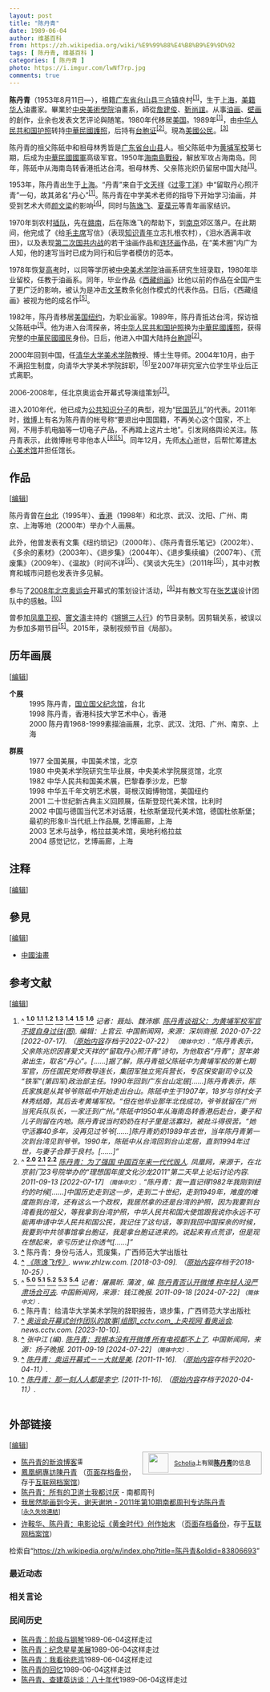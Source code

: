 ```yaml
---
layout: post
title: "陈丹青"
date: 1989-06-04
author: 维基百科
from: https://zh.wikipedia.org/wiki/%E9%99%88%E4%B8%B9%E9%9D%92
tags: [ 陈丹青, 维基百科 ]
categories: [ 陈丹青 ]
photo: https://i.imgur.com/lwNf7rp.jpg
comments: true
---
```

<div class="mw-content-ltr mw-parser-output" lang="zh" dir="ltr"><style data-mw-deduplicate="TemplateStyles:r83732082">.mw-parser-output .infobox-subbox{padding:0;border:none;margin:-3px;width:auto;min-width:100%;font-size:100%;clear:none;float:none;background-color:transparent}.mw-parser-output .infobox-3cols-child{margin:auto}.mw-parser-output .infobox .navbar{font-size:100%}body.skin-minerva .mw-parser-output .infobox-header,body.skin-minerva .mw-parser-output .infobox-subheader,body.skin-minerva .mw-parser-output .infobox-above,body.skin-minerva .mw-parser-output .infobox-title,body.skin-minerva .mw-parser-output .infobox-image,body.skin-minerva .mw-parser-output .infobox-full-data,body.skin-minerva .mw-parser-output .infobox-below{text-align:center}@media screen{html.skin-theme-clientpref-night .mw-parser-output .infobox-full-data:not(.notheme)>div:not(.notheme)[style]{background:#1f1f23!important;color:#f8f9fa}@media screen and (prefers-color-scheme:dark){html.skin-theme-clientpref-os .mw-parser-output .infobox-full-data:not(.notheme) div:not(.notheme){background:#1f1f23!important;color:#f8f9fa}}html.skin-theme-clientpref-night .mw-parser-output .infobox td div:not(.notheme)[style]{background:transparent!important;color:var(--color-base,#202122)}@media screen and (prefers-color-scheme:dark){html.skin-theme-clientpref-os .mw-parser-output .infobox td div:not(.notheme)[style]{background:transparent!important;color:var(--color-base,#202122)}}html.skin-theme-clientpref-night .mw-parser-output .infobox td div.NavHead:not(.notheme)[style]{background:transparent!important}}@media screen and (prefers-color-scheme:dark){html.skin-theme-clientpref-os .mw-parser-output .infobox td div.NavHead:not(.notheme)[style]{background:transparent!important}}@media(min-width:640px){body.skin--responsive .mw-parser-output .infobox-table{display:table!important}body.skin--responsive .mw-parser-output .infobox-table>caption{display:table-caption!important}body.skin--responsive .mw-parser-output .infobox-table>tbody{display:table-row-group}body.skin--responsive .mw-parser-output .infobox-table tr{display:table-row!important}body.skin--responsive .mw-parser-output .infobox-table th,body.skin--responsive .mw-parser-output .infobox-table td{padding-left:inherit;padding-right:inherit}}</style>
<p><b>陈丹青</b>（1953年8月11日<span class="useeditintro" title="Template:BLP editintro">—</span>），祖籍<a href="/wiki/%E5%B9%BF%E4%B8%9C%E7%9C%81" title="广东省">广东省</a><a href="/wiki/%E5%8F%B0%E5%B1%B1%E5%8E%BF" class="mw-redirect" title="台山县">台山县</a><a href="/wiki/%E4%B8%89%E5%90%88%E9%95%87_(%E5%8F%B0%E5%B1%B1%E5%B8%82)" title="三合镇 (台山市)">三合镇</a>良村<sup id="cite_ref-a1_1-2" class="reference"><a href="#cite_note-a1-1"><span class="cite-bracket">[</span>1<span class="cite-bracket">]</span></a></sup>，生于<a href="/wiki/%E4%B8%8A%E6%B5%B7" class="mw-redirect" title="上海">上海</a>，<a href="/wiki/%E5%8D%8E%E8%A3%94%E7%BE%8E%E5%9B%BD%E4%BA%BA" title="华裔美国人">美籍华人</a>油畫家。畢業於<a href="/wiki/%E4%B8%AD%E5%A4%AE%E7%BE%8E%E8%A1%93%E5%AD%B8%E9%99%A2" class="mw-redirect" title="中央美術學院">中央美術學院</a>油畫系，師從<a href="/wiki/%E8%A9%B9%E5%BB%BA%E4%BF%8A" title="詹建俊">詹建俊</a>、<a href="/wiki/%E9%9D%B3%E5%B0%9A%E8%AA%BC" class="mw-redirect" title="靳尚誼">靳尚誼</a>。从事<a href="/wiki/%E6%B2%B9%E7%94%BB" title="油画">油画</a>、<a href="/wiki/%E5%A3%81%E7%94%BB" class="mw-redirect" title="壁画">壁画</a>的創作，业余也发表文艺评论與随笔。1980年代移居<a href="/wiki/%E7%BE%8E%E5%9B%BD" title="美国">美国</a>。1989年<sup id="cite_ref-a1_1-3" class="reference"><a href="#cite_note-a1-1"><span class="cite-bracket">[</span>1<span class="cite-bracket">]</span></a></sup>，由<a href="/wiki/%E4%B8%AD%E5%8D%8E%E4%BA%BA%E6%B0%91%E5%85%B1%E5%92%8C%E5%9B%BD%E6%8A%A4%E7%85%A7" title="中华人民共和国护照">中华人民共和国护照</a>转持<a href="/wiki/%E4%B8%AD%E8%8F%AF%E6%B0%91%E5%9C%8B%E8%AD%B7%E7%85%A7" title="中華民國護照">中華民國護照</a>，后持有<a href="/wiki/%E5%8F%B0%E7%81%A3%E5%B1%85%E6%B0%91%E4%BE%86%E5%BE%80%E5%A4%A7%E9%99%B8%E9%80%9A%E8%A1%8C%E8%AD%89" title="台灣居民來往大陸通行證">台胞证</a><sup id="cite_ref-a2_2-1" class="reference"><a href="#cite_note-a2-2"><span class="cite-bracket">[</span>2<span class="cite-bracket">]</span></a></sup>。現為<a href="/wiki/%E7%BE%8E%E5%9B%BD%E5%85%AC%E6%B0%91" title="美国公民">美國公民</a>。<sup id="cite_ref-3" class="reference"><a href="#cite_note-3"><span class="cite-bracket">[</span>3<span class="cite-bracket">]</span></a></sup>
</p>
<meta property="mw:PageProp/toc">
<div class="mw-heading mw-heading2"></div>
<p>陈丹青的祖父陈砥中和祖母林秀皆是<a href="/wiki/%E5%B9%BF%E4%B8%9C%E7%9C%81" title="广东省">广东省</a><a href="/wiki/%E5%8F%B0%E5%B1%B1%E5%8E%BF" class="mw-redirect" title="台山县">台山县</a>人。祖父陈砥中为<a href="/wiki/%E9%BB%84%E5%9F%94%E5%86%9B%E6%A0%A1" class="mw-redirect" title="黄埔军校">黄埔军校</a>第七期，后成为<a href="/wiki/%E4%B8%AD%E8%8F%AF%E6%B0%91%E5%9C%8B%E5%9C%8B%E8%BB%8D" title="中華民國國軍">中華民國國軍</a>高级军官。1950年<a href="/wiki/%E6%B5%B7%E5%8D%97%E5%B3%B6%E6%88%B0%E5%BD%B9" title="海南島戰役">海南島戰役</a>，解放军攻占海南岛。同年，陈砥中从海南岛转香港抵达台湾。祖母林秀、父亲陈兆炽仍留居中国大陆<sup id="cite_ref-a1_1-4" class="reference"><a href="#cite_note-a1-1"><span class="cite-bracket">[</span>1<span class="cite-bracket">]</span></a></sup>。
</p><p>1953年，陈丹青出生于<a href="/wiki/%E4%B8%8A%E6%B5%B7" class="mw-redirect" title="上海">上海</a>。“丹青”来自于<a href="/wiki/%E6%96%87%E5%A4%A9%E7%A5%A5" title="文天祥">文天祥</a>《<a href="/wiki/%E8%BF%87%E9%9B%B6%E4%B8%81%E6%B4%8B" title="过零丁洋">过零丁洋</a>》中“留取丹心照汗青”一句，故其弟名“丹心”<sup id="cite_ref-a1_1-5" class="reference"><a href="#cite_note-a1-1"><span class="cite-bracket">[</span>1<span class="cite-bracket">]</span></a></sup>。陈丹青在中学美术老师的指导下开始学习油画，并受到艺术大师<a href="/wiki/%E9%A1%8F%E6%96%87%E6%A8%91" title="顏文樑">颜文梁</a>的影响<sup id="cite_ref-:0_4-0" class="reference"><a href="#cite_note-:0-4"><span class="cite-bracket">[</span>4<span class="cite-bracket">]</span></a></sup>，同时与<a href="/wiki/%E9%99%88%E9%80%B8%E9%A3%9E" title="陈逸飞">陈逸飞</a>、<a href="/w/index.php?title=%E5%A4%8F%E8%91%86%E5%85%83&amp;action=edit&amp;redlink=1" class="new" title="夏葆元（页面不存在）">夏葆元</a>等青年画家结识。
</p><p>1970年到农村<a href="/wiki/%E4%B8%8A%E5%B1%B1%E4%B8%8B%E9%84%89%E9%81%8B%E5%8B%95" class="mw-redirect" title="上山下鄉運動">插队</a>，先在<a href="/wiki/%E8%B5%A3%E5%8D%97" class="mw-redirect" title="赣南">赣南</a>，后在陈逸飞的帮助下，到<a href="/wiki/%E5%8D%97%E4%BA%AC" class="mw-redirect" title="南京">南京</a>郊区落户。在此期间，他完成了《给<a href="/wiki/%E6%AF%9B%E4%B8%BB%E5%B8%AD" class="mw-redirect" title="毛主席">毛主席</a>写信》（表现<a href="/wiki/%E7%9F%A5%E8%AF%86%E9%9D%92%E5%B9%B4" title="知识青年">知识青年</a>立志扎根农村），《泪水洒满丰收田》，以及表现<a href="/wiki/%E7%AC%AC%E4%BA%8C%E6%AC%A1%E5%9B%BD%E5%85%B1%E5%86%85%E6%88%98" title="第二次国共内战">第二次国共内战</a>的若干油画作品和<a href="/wiki/%E8%BF%9E%E7%8E%AF%E7%94%BB" title="连环画">连环画</a>作品，在“美术圈”内广为人知，他的速写当时已成为同行和后学者模仿的范本。
</p><p>1978年恢复<a href="/wiki/%E6%99%AE%E9%80%9A%E9%AB%98%E7%AD%89%E5%AD%A6%E6%A0%A1%E6%8B%9B%E7%94%9F%E5%85%A8%E5%9B%BD%E7%BB%9F%E4%B8%80%E8%80%83%E8%AF%95" title="普通高等学校招生全国统一考试">高考</a>时，以同等学历被<a href="/wiki/%E4%B8%AD%E5%A4%AE%E7%BE%8E%E6%9C%AF%E5%AD%A6%E9%99%A2" title="中央美术学院">中央美术学院</a>油画系研究生班录取，1980年毕业留校，任教于油画系。同年，毕业作品《<a href="/wiki/%E8%A5%BF%E8%97%8F%E7%BB%84%E7%94%BB" title="西藏组画">西藏组画</a>》比他以前的作品在全国产生了更广泛的影响，被认为是冲击<a href="/wiki/%E6%96%87%E9%9D%A9" class="mw-redirect" title="文革">文革</a>教条化创作模式的代表作品。日后，《西藏组画》被视为他的成名作<sup id="cite_ref-a3_5-0" class="reference"><a href="#cite_note-a3-5"><span class="cite-bracket">[</span>5<span class="cite-bracket">]</span></a></sup>。
</p><p>1982年，陈丹青移居<a href="/wiki/%E7%BE%8E%E5%9B%BD" title="美国">美国</a><a href="/wiki/%E7%BA%BD%E7%BA%A6" title="纽约">纽约</a>，为职业画家。1989年，陈丹青抵达台湾，探访祖父陈砥中<sup id="cite_ref-a1_1-6" class="reference"><a href="#cite_note-a1-1"><span class="cite-bracket">[</span>1<span class="cite-bracket">]</span></a></sup>。他为进入台湾探亲，将<a href="/wiki/%E4%B8%AD%E5%8D%8E%E4%BA%BA%E6%B0%91%E5%85%B1%E5%92%8C%E5%9B%BD%E6%8A%A4%E7%85%A7" title="中华人民共和国护照">中华人民共和国护照</a>换为<a href="/wiki/%E4%B8%AD%E8%8F%AF%E6%B0%91%E5%9C%8B%E8%AD%B7%E7%85%A7" title="中華民國護照">中華民國護照</a>，获得完整的<a href="/wiki/%E4%B8%AD%E8%8F%AF%E6%B0%91%E5%9C%8B%E5%9C%8B%E6%B0%91" title="中華民國國民">中華民國國民</a>身份。日后，他进入中国大陆持<a href="/wiki/%E5%8F%B0%E8%83%9E%E8%AD%89" class="mw-redirect" title="台胞證">台胞證</a><sup id="cite_ref-a2_2-2" class="reference"><a href="#cite_note-a2-2"><span class="cite-bracket">[</span>2<span class="cite-bracket">]</span></a></sup>。
</p><p>2000年回到中国，任<a href="/wiki/%E6%B8%85%E5%8D%8E%E5%A4%A7%E5%AD%A6%E7%BE%8E%E6%9C%AF%E5%AD%A6%E9%99%A2" title="清华大学美术学院">清华大学美术学院</a>教授、博士生导师。2004年10月，由于不满招生制度，向清华大学美术学院辞职，<sup id="cite_ref-6" class="reference"><a href="#cite_note-6"><span class="cite-bracket">[</span>6<span class="cite-bracket">]</span></a></sup>至2007年研究室六位学生毕业后正式离职。
</p><p>2006-2008年，任北京奥运会开幕式导演组策划<sup id="cite_ref-7" class="reference"><a href="#cite_note-7"><span class="cite-bracket">[</span>7<span class="cite-bracket">]</span></a></sup>。
</p><p>进入2010年代，他已成为<a href="/wiki/%E5%85%AC%E5%85%B1%E7%9F%A5%E8%AF%86%E5%88%86%E5%AD%90" title="公共知识分子">公共知识分子</a>的典型，视为“<a href="/wiki/%E6%B0%91%E5%9B%BD%E7%83%AD" title="民国热">民国范儿</a>”的代表。2011年时，<a href="/wiki/%E6%96%B0%E6%B5%AA%E5%BE%AE%E5%8D%9A" title="新浪微博">微博</a>上有名为陈丹青的帐号称“要退出中国国籍，不再关心这个国家，不上网，不用手机电脑等一切电子产品，不再踏上这片土地”。引发网络舆论关注。陈丹青表示，此微博帐号非他本人<sup id="cite_ref-8" class="reference"><a href="#cite_note-8"><span class="cite-bracket">[</span>8<span class="cite-bracket">]</span></a></sup><sup id="cite_ref-a3_5-1" class="reference"><a href="#cite_note-a3-5"><span class="cite-bracket">[</span>5<span class="cite-bracket">]</span></a></sup>。同年12月，先师<a href="/wiki/%E6%9C%A8%E5%BF%83" title="木心">木心</a>逝世，后帮忙筹建<a href="/wiki/%E6%9C%A8%E5%BF%83%E7%BE%8E%E6%9C%AF%E9%A6%86" title="木心美术馆">木心美术馆</a>并担任馆长。
</p>
<div class="mw-heading mw-heading2"><h2 id="作品"><span id=".E4.BD.9C.E5.93.81"></span>作品</h2><span class="mw-editsection"><span class="mw-editsection-bracket">[</span><a href="/w/index.php?title=%E9%99%88%E4%B8%B9%E9%9D%92&amp;action=edit&amp;section=2" title="编辑章节：作品"><span>编辑</span></a><span class="mw-editsection-bracket">]</span></span></div>
<p>陈丹青曾在<a href="/wiki/%E5%8F%B0%E5%8C%97" class="mw-redirect" title="台北">台北</a>（1995年）、<a href="/wiki/%E9%A6%99%E6%B8%AF" title="香港">香港</a>（1998年）和北京、武汉、沈阳、广州、南京、上海等地（2000年）举办个人画展。
</p><p>此外，他曾发表有文集《纽约琐记》（2000年）、《陈丹青音乐笔记》（2002年）、《多余的素材》（2003年）、《退步集》（2004年）、《退步集续编》（2007年）、《荒废集》（2009年）、《温故》（时间不详<sup id="cite_ref-a3_5-2" class="reference"><a href="#cite_note-a3-5"><span class="cite-bracket">[</span>5<span class="cite-bracket">]</span></a></sup>）、《笑谈大先生》（2011年<sup id="cite_ref-a3_5-3" class="reference"><a href="#cite_note-a3-5"><span class="cite-bracket">[</span>5<span class="cite-bracket">]</span></a></sup>），其中对教育和城市问题也发表许多见解。
</p><p>参与了<a href="/wiki/2008%E5%B9%B4%E5%8C%97%E4%BA%AC%E5%A5%A5%E8%BF%90%E4%BC%9A" class="mw-redirect" title="2008年北京奥运会">2008年北京奥运会</a>开幕式的策划设计活动，<sup id="cite_ref-:1_9-0" class="reference"><a href="#cite_note-:1-9"><span class="cite-bracket">[</span>9<span class="cite-bracket">]</span></a></sup>并有散文写在<a href="/wiki/%E5%BC%A0%E8%89%BA%E8%B0%8B" title="张艺谋">张艺谋</a>设计团队中的感触。<sup id="cite_ref-10" class="reference"><a href="#cite_note-10"><span class="cite-bracket">[</span>10<span class="cite-bracket">]</span></a></sup>
</p><p>曾参加<a href="/wiki/%E5%87%A4%E5%87%B0%E5%8D%AB%E8%A7%86" title="凤凰卫视">凤凰卫视</a>、<a href="/wiki/%E7%AB%87%E6%96%87%E6%BF%A4" title="竇文濤">竇文濤</a>主持的《<a href="/wiki/%E9%94%B5%E9%94%B5%E4%B8%89%E4%BA%BA%E8%A1%8C" title="锵锵三人行">锵锵三人行</a>》的节目录制。因剪辑关系，被误以为参加多期节目<sup id="cite_ref-a3_5-4" class="reference"><a href="#cite_note-a3-5"><span class="cite-bracket">[</span>5<span class="cite-bracket">]</span></a></sup>。2015年，录制视频节目《局部》。
</p>
<div class="mw-heading mw-heading2"><h2 id="历年画展"><span id=".E5.8E.86.E5.B9.B4.E7.94.BB.E5.B1.95"></span>历年画展</h2><span class="mw-editsection"><span class="mw-editsection-bracket">[</span><a href="/w/index.php?title=%E9%99%88%E4%B8%B9%E9%9D%92&amp;action=edit&amp;section=3" title="编辑章节：历年画展"><span>编辑</span></a><span class="mw-editsection-bracket">]</span></span></div>
<dl><dt><b>个展</b></dt>
<dd>1995 陈丹青，<a href="/wiki/%E5%9C%8B%E7%AB%8B%E5%9C%8B%E7%88%B6%E7%B4%80%E5%BF%B5%E9%A4%A8" title="國立國父紀念館">国立国父纪念馆</a>，台北</dd>
<dd>1998 陈丹青，香港科技大学艺术中心，香港</dd>
<dd>2000 陈丹青1968-1999素描油画展，北京、武汉、沈阳、广州、南京、上海</dd></dl>
<dl><dt><b>群展</b></dt>
<dd>1977 全国美展，中国美术馆，北京</dd>
<dd>1980 中央美术学院研究生毕业展，中央美术学院展览馆，北京</dd>
<dd>1982 中华人民共和国美术展，巴黎春季沙龙，巴黎</dd>
<dd>1998 中华五千年文明艺术展，哥根汉姆博物馆，美国纽约</dd>
<dd>2001 二十世纪新古典主义回顾展，伍斯登现代美术馆，比利时</dd>
<dd>2002 中国与德国当代艺术对话展，杜依斯堡现代美术馆，德国杜依斯堡；最初的形象Ⅱ·当代纸上作品展, 艺博画廊，上海</dd>
<dd>2003 艺术与战争，格拉兹美术馆，奥地利格拉兹</dd>
<dd>2004 感觉记忆，艺博画廊，上海</dd></dl>
<div class="mw-heading mw-heading2"><h2 id="注释"><span id=".E6.B3.A8.E9.87.8A"></span>注释</h2><span class="mw-editsection"><span class="mw-editsection-bracket">[</span><a href="/w/index.php?title=%E9%99%88%E4%B8%B9%E9%9D%92&amp;action=edit&amp;section=4" title="编辑章节：注释"><span>编辑</span></a><span class="mw-editsection-bracket">]</span></span></div>
<div id="references-NoteFoot"></div>
<div class="mw-heading mw-heading2"><h2 id="參見"><span id=".E5.8F.83.E8.A6.8B"></span>參見</h2><span class="mw-editsection"><span class="mw-editsection-bracket">[</span><a href="/w/index.php?title=%E9%99%88%E4%B8%B9%E9%9D%92&amp;action=edit&amp;section=5" title="编辑章节：參見"><span>编辑</span></a><span class="mw-editsection-bracket">]</span></span></div>
<ul><li><a href="/wiki/%E4%B8%AD%E5%9C%8B%E6%B2%B9%E7%95%AB" title="中國油畫">中國油畫</a></li></ul>
<div class="mw-heading mw-heading2"><h2 id="参考文献"><span id=".E5.8F.82.E8.80.83.E6.96.87.E7.8C.AE"></span>参考文献</h2><span class="mw-editsection"><span class="mw-editsection-bracket">[</span><a href="/w/index.php?title=%E9%99%88%E4%B8%B9%E9%9D%92&amp;action=edit&amp;section=6" title="编辑章节：参考文献"><span>编辑</span></a><span class="mw-editsection-bracket">]</span></span></div>
<div class="reflist columns references-column-count references-column-count-2" style="-moz-column-count: 2; -webkit-column-count: 2; column-count: 2; list-style-type: decimal;">
<ol class="references">
<li id="cite_note-a1-1"><span class="mw-cite-backlink">^ <a href="#cite_ref-a1_1-0"><sup><b>1.0</b></sup></a> <a href="#cite_ref-a1_1-1"><sup><b>1.1</b></sup></a> <a href="#cite_ref-a1_1-2"><sup><b>1.2</b></sup></a> <a href="#cite_ref-a1_1-3"><sup><b>1.3</b></sup></a> <a href="#cite_ref-a1_1-4"><sup><b>1.4</b></sup></a> <a href="#cite_ref-a1_1-5"><sup><b>1.5</b></sup></a> <a href="#cite_ref-a1_1-6"><sup><b>1.6</b></sup></a></span> <span class="reference-text"><cite class="citation web">记者：聂灿、魏沛娜. <a rel="nofollow" class="external text" href="https://web.archive.org/web/20220722065408/https://www.chinanews.com.cn/cul/2014/06-17/6288428.shtml">陈丹青谈祖父：为黄埔军校军官 不提自身过往(图)</a>. 编辑：上官云. 中国新闻网，来源：深圳商报. 2020-07-22 <span class="reference-accessdate"> [<span class="nowrap">2022-07-17</span>]</span>. （<a rel="nofollow" class="external text" href="https://www.chinanews.com.cn/cul/2014/06-17/6288428.shtml">原始内容</a>存档于2022-07-22） <span style="font-family: sans-serif; cursor: default; color:var(--color-subtle, #54595d); font-size: 0.8em; bottom: 0.1em; font-weight: bold;" title="连接到简体中文网页">（简体中文）</span>. <q>陈丹青表示，父亲陈兆炽因喜爱文天祥的“留取丹心照汗青”诗句，为他取名“丹青”；翌年弟弟出生，取名“丹心”。[……]据了解，陈丹青祖父陈砥中为黄埔军校的第七期军官，历任国民党师教导连长，集团军独立宪兵营长，专区保安副司令以及“铁军”(第四军)政治部主任。1990年回到广东台山定居[……]陈丹青表示，陈氏家族是从其爷爷陈砥中开始走出台山。陈砥中生于1907年，18岁与邻村女子林秀结婚，其后去考黄埔军校。“但在他毕业那年北伐成功，爷爷就留在广州当宪兵队队长，一家迁到广州。”陈砥中1950年从海南岛转香港后赴台，妻子和儿子则留在内地。陈丹青说当时奶奶在村子里是活寡妇，被批斗得很苦。“她守活寡40多年，没再见过爷爷[……]陈丹青奶奶1989年去世，当年陈丹青第一次到台湾见到爷爷。1990年，陈砥中从台湾回到台山定居，直到1994年过世，与妻子合葬于良村。[……]</q></cite><span title="ctx_ver=Z39.88-2004&amp;rfr_id=info%3Asid%2Fzh.wikipedia.org%3A%E9%99%88%E4%B8%B9%E9%9D%92&amp;rft.atitle=%E9%99%88%E4%B8%B9%E9%9D%92%E8%B0%88%E7%A5%96%E7%88%B6%EF%BC%9A%E4%B8%BA%E9%BB%84%E5%9F%94%E5%86%9B%E6%A0%A1%E5%86%9B%E5%AE%98+%E4%B8%8D%E6%8F%90%E8%87%AA%E8%BA%AB%E8%BF%87%E5%BE%80%28%E5%9B%BE%29&amp;rft.au=%E8%AE%B0%E8%80%85%EF%BC%9A%E8%81%82%E7%81%BF%E3%80%81%E9%AD%8F%E6%B2%9B%E5%A8%9C&amp;rft.date=2020-07-22&amp;rft.genre=unknown&amp;rft.jtitle=%E7%BC%96%E8%BE%91%EF%BC%9A%E4%B8%8A%E5%AE%98%E4%BA%91&amp;rft_id=https%3A%2F%2Fwww.chinanews.com.cn%2Fcul%2F2014%2F06-17%2F6288428.shtml&amp;rft_val_fmt=info%3Aofi%2Ffmt%3Akev%3Amtx%3Ajournal" class="Z3988"><span style="display:none;">&nbsp;</span></span></span>
</li>
<li id="cite_note-a2-2"><span class="mw-cite-backlink">^ <a href="#cite_ref-a2_2-0"><sup><b>2.0</b></sup></a> <a href="#cite_ref-a2_2-1"><sup><b>2.1</b></sup></a> <a href="#cite_ref-a2_2-2"><sup><b>2.2</b></sup></a></span> <span class="reference-text"><cite class="citation web"><a rel="nofollow" class="external text" href="http://culture.ifeng.com/huodong/special/lixiangguo/zuixinbaodao/detail_2011_09/13/9140786_11.shtml">陈丹青：为了强国 中国百年来一代代毁人</a>. 凤凰网，来源于，在北京前门23号院举办的“理想国年度文化沙龙2011”第二天早上论坛讨论内容. 2011-09-13 <span class="reference-accessdate"> [<span class="nowrap">2022-07-17</span>]</span> <span style="font-family: sans-serif; cursor: default; color:var(--color-subtle, #54595d); font-size: 0.8em; bottom: 0.1em; font-weight: bold;" title="连接到简体中文网页">（简体中文）</span>. <q>陈丹青：我一直记得1982年我刚到纽约的时候[……]中国历史走到这一步，走到二十世纪，走到1949年，难度的难度跑到台湾，还有这么一个政权，我居然拿的还是台湾的护照，因为我要到台湾看我的祖父，等我拿到台湾护照，中华人民共和国大使馆跟我说你永远不可能再申请中华人民共和国公民，我记住了这句话，等到我回中国探亲的时候，我要到中共领事馆拿台胞证，我是拿台胞证进来的。说起来有点荒谬，但是现在想起来，幸亏历史让你透气[……]</q></cite><span title="ctx_ver=Z39.88-2004&amp;rfr_id=info%3Asid%2Fzh.wikipedia.org%3A%E9%99%88%E4%B8%B9%E9%9D%92&amp;rft.btitle=%E9%99%88%E4%B8%B9%E9%9D%92%EF%BC%9A%E4%B8%BA%E4%BA%86%E5%BC%BA%E5%9B%BD+%E4%B8%AD%E5%9B%BD%E7%99%BE%E5%B9%B4%E6%9D%A5%E4%B8%80%E4%BB%A3%E4%BB%A3%E6%AF%81%E4%BA%BA&amp;rft.date=2011-09-13&amp;rft.genre=unknown&amp;rft.pub=%E5%87%A4%E5%87%B0%E7%BD%91%EF%BC%8C%E6%9D%A5%E6%BA%90%E4%BA%8E%EF%BC%8C%E5%9C%A8%E5%8C%97%E4%BA%AC%E5%89%8D%E9%97%A823%E5%8F%B7%E9%99%A2%E4%B8%BE%E5%8A%9E%E7%9A%84%E2%80%9C%E7%90%86%E6%83%B3%E5%9B%BD%E5%B9%B4%E5%BA%A6%E6%96%87%E5%8C%96%E6%B2%99%E9%BE%992011%E2%80%9D%E7%AC%AC%E4%BA%8C%E5%A4%A9%E6%97%A9%E4%B8%8A%E8%AE%BA%E5%9D%9B%E8%AE%A8%E8%AE%BA%E5%86%85%E5%AE%B9&amp;rft_id=http%3A%2F%2Fculture.ifeng.com%2Fhuodong%2Fspecial%2Flixiangguo%2Fzuixinbaodao%2Fdetail_2011_09%2F13%2F9140786_11.shtml&amp;rft_val_fmt=info%3Aofi%2Ffmt%3Akev%3Amtx%3Abook" class="Z3988"><span style="display:none;">&nbsp;</span></span></span>
</li>
<li id="cite_note-3"><span class="mw-cite-backlink"><b><a href="#cite_ref-3">^</a></b></span> <span class="reference-text">陈丹青：身份与活人，荒废集，广西师范大学出版社</span>
</li>
<li id="cite_note-:0-4"><span class="mw-cite-backlink"><b><a href="#cite_ref-:0_4-0">^</a></b></span> <span class="reference-text"><cite class="citation web"><a rel="nofollow" class="external text" href="https://web.archive.org/web/20181025000711/http://www.zhlzw.com/Item/67954.aspx">《陈逸飞传》</a>. www.zhlzw.com.  <span class="reference-accessdate"> [<span class="nowrap">2018-03-09</span>]</span>. （<a rel="nofollow" class="external text" href="http://www.zhlzw.com/Item/67954.aspx">原始内容</a>存档于2018-10-25）.</cite><span title="ctx_ver=Z39.88-2004&amp;rfr_id=info%3Asid%2Fzh.wikipedia.org%3A%E9%99%88%E4%B8%B9%E9%9D%92&amp;rft.atitle=%E3%80%8A%E9%99%88%E9%80%B8%E9%A3%9E%E4%BC%A0%E3%80%8B&amp;rft.genre=unknown&amp;rft.jtitle=www.zhlzw.com&amp;rft_id=http%3A%2F%2Fwww.zhlzw.com%2FItem%2F67954.aspx&amp;rft_val_fmt=info%3Aofi%2Ffmt%3Akev%3Amtx%3Ajournal" class="Z3988"><span style="display:none;">&nbsp;</span></span></span>
</li>
<li id="cite_note-a3-5"><span class="mw-cite-backlink">^ <a href="#cite_ref-a3_5-0"><sup><b>5.0</b></sup></a> <a href="#cite_ref-a3_5-1"><sup><b>5.1</b></sup></a> <a href="#cite_ref-a3_5-2"><sup><b>5.2</b></sup></a> <a href="#cite_ref-a3_5-3"><sup><b>5.3</b></sup></a> <a href="#cite_ref-a3_5-4"><sup><b>5.4</b></sup></a></span> <span class="reference-text"><cite class="citation web">记者：屠晨昕. 蒲波 , 编. <a rel="nofollow" class="external text" href="https://www.chinanews.com.cn/cul/2011/09-18/3335214.shtml">陈丹青否认开微博 称年轻人没严肃场合可去</a>. 中国新闻网，来源：钱江晚报. 2011-09-18 <span class="reference-accessdate"> [<span class="nowrap">2024-07-22</span>]</span> <span style="font-family: sans-serif; cursor: default; color:var(--color-subtle, #54595d); font-size: 0.8em; bottom: 0.1em; font-weight: bold;" title="连接到简体中文网页">（简体中文）</span>.</cite><span title="ctx_ver=Z39.88-2004&amp;rfr_id=info%3Asid%2Fzh.wikipedia.org%3A%E9%99%88%E4%B8%B9%E9%9D%92&amp;rft.au=%E8%AE%B0%E8%80%85%EF%BC%9A%E5%B1%A0%E6%99%A8%E6%98%95&amp;rft.btitle=%E9%99%88%E4%B8%B9%E9%9D%92%E5%90%A6%E8%AE%A4%E5%BC%80%E5%BE%AE%E5%8D%9A+%E7%A7%B0%E5%B9%B4%E8%BD%BB%E4%BA%BA%E6%B2%A1%E4%B8%A5%E8%82%83%E5%9C%BA%E5%90%88%E5%8F%AF%E5%8E%BB&amp;rft.date=2011-09-18&amp;rft.genre=unknown&amp;rft.pub=%E4%B8%AD%E5%9B%BD%E6%96%B0%E9%97%BB%E7%BD%91%EF%BC%8C%E6%9D%A5%E6%BA%90%EF%BC%9A%E9%92%B1%E6%B1%9F%E6%99%9A%E6%8A%A5&amp;rft_id=https%3A%2F%2Fwww.chinanews.com.cn%2Fcul%2F2011%2F09-18%2F3335214.shtml&amp;rft_val_fmt=info%3Aofi%2Ffmt%3Akev%3Amtx%3Abook" class="Z3988"><span style="display:none;">&nbsp;</span></span></span>
</li>
<li id="cite_note-6"><span class="mw-cite-backlink"><b><a href="#cite_ref-6">^</a></b></span> <span class="reference-text">陈丹青：给清华大学美术学院的辞职报告，退步集，广西师范大学出版社</span>
</li>
<li id="cite_note-7"><span class="mw-cite-backlink"><b><a href="#cite_ref-7">^</a></b></span> <span class="reference-text"><cite class="citation web"><a rel="nofollow" class="external text" href="http://news.cctv.com/china/20080810/102653_1.shtml">奥运会开幕式创作团队的故事[组图]_cctv.com_上央视网 看奥运会</a>. news.cctv.com.  <span class="reference-accessdate"> [<span class="nowrap">2023-10-10</span>]</span>.</cite><span title="ctx_ver=Z39.88-2004&amp;rfr_id=info%3Asid%2Fzh.wikipedia.org%3A%E9%99%88%E4%B8%B9%E9%9D%92&amp;rft.atitle=%E5%A5%A5%E8%BF%90%E4%BC%9A%E5%BC%80%E5%B9%95%E5%BC%8F%E5%88%9B%E4%BD%9C%E5%9B%A2%E9%98%9F%E7%9A%84%E6%95%85%E4%BA%8B%5B%E7%BB%84%E5%9B%BE%5D_cctv.com_%E4%B8%8A%E5%A4%AE%E8%A7%86%E7%BD%91+%E7%9C%8B%E5%A5%A5%E8%BF%90%E4%BC%9A&amp;rft.genre=unknown&amp;rft.jtitle=news.cctv.com&amp;rft_id=http%3A%2F%2Fnews.cctv.com%2Fchina%2F20080810%2F102653_1.shtml&amp;rft_val_fmt=info%3Aofi%2Ffmt%3Akev%3Amtx%3Ajournal" class="Z3988"><span style="display:none;">&nbsp;</span></span></span>
</li>
<li id="cite_note-8"><span class="mw-cite-backlink"><b><a href="#cite_ref-8">^</a></b></span> <span class="reference-text"><cite class="citation web">张中江 (编). <a rel="nofollow" class="external text" href="https://www.chinanews.com.cn/cul/2011/09-19/3336052.shtml">陈丹青：我根本没有开微博 所有电视都不上了</a>. 中国新闻网，来源：扬子晚报. 2011-09-19 <span class="reference-accessdate"> [<span class="nowrap">2024-07-22</span>]</span> <span style="font-family: sans-serif; cursor: default; color:var(--color-subtle, #54595d); font-size: 0.8em; bottom: 0.1em; font-weight: bold;" title="连接到简体中文网页">（简体中文）</span>.</cite><span title="ctx_ver=Z39.88-2004&amp;rfr_id=info%3Asid%2Fzh.wikipedia.org%3A%E9%99%88%E4%B8%B9%E9%9D%92&amp;rft.au=%E5%BC%A0%E4%B8%AD%E6%B1%9F&amp;rft.btitle=%E9%99%88%E4%B8%B9%E9%9D%92%EF%BC%9A%E6%88%91%E6%A0%B9%E6%9C%AC%E6%B2%A1%E6%9C%89%E5%BC%80%E5%BE%AE%E5%8D%9A+%E6%89%80%E6%9C%89%E7%94%B5%E8%A7%86%E9%83%BD%E4%B8%8D%E4%B8%8A%E4%BA%86&amp;rft.date=2011-09-19&amp;rft.genre=unknown&amp;rft.pub=%E4%B8%AD%E5%9B%BD%E6%96%B0%E9%97%BB%E7%BD%91%EF%BC%8C%E6%9D%A5%E6%BA%90%EF%BC%9A%E6%89%AC%E5%AD%90%E6%99%9A%E6%8A%A5&amp;rft_id=https%3A%2F%2Fwww.chinanews.com.cn%2Fcul%2F2011%2F09-19%2F3336052.shtml&amp;rft_val_fmt=info%3Aofi%2Ffmt%3Akev%3Amtx%3Abook" class="Z3988"><span style="display:none;">&nbsp;</span></span></span>
</li>
<li id="cite_note-:1-9"><span class="mw-cite-backlink"><b><a href="#cite_ref-:1_9-0">^</a></b></span> <span class="reference-text"><cite class="citation web"><a rel="nofollow" class="external text" href="https://web.archive.org/web/20200411142807/http://www.infzm.com/content/15927">陈丹青：奥运开幕式－－大就是美</a>.  <span class="reference-accessdate"> [<span class="nowrap">2011-11-16</span>]</span>. （<a rel="nofollow" class="external text" href="http://www.infzm.com/content/15927">原始内容</a>存档于2020-04-11）.</cite><span title="ctx_ver=Z39.88-2004&amp;rfr_id=info%3Asid%2Fzh.wikipedia.org%3A%E9%99%88%E4%B8%B9%E9%9D%92&amp;rft.btitle=%E9%99%88%E4%B8%B9%E9%9D%92%EF%BC%9A%E5%A5%A5%E8%BF%90%E5%BC%80%E5%B9%95%E5%BC%8F%EF%BC%8D%EF%BC%8D%E5%A4%A7%E5%B0%B1%E6%98%AF%E7%BE%8E&amp;rft.genre=unknown&amp;rft_id=http%3A%2F%2Fwww.infzm.com%2Fcontent%2F15927&amp;rft_val_fmt=info%3Aofi%2Ffmt%3Akev%3Amtx%3Abook" class="Z3988"><span style="display:none;">&nbsp;</span></span></span>
</li>
<li id="cite_note-10"><span class="mw-cite-backlink"><b><a href="#cite_ref-10">^</a></b></span> <span class="reference-text"><cite class="citation web"><a rel="nofollow" class="external text" href="https://web.archive.org/web/20200411142834/http://www.infzm.com/content/15920">陈丹青：那一刻人人都是李宁</a>.  <span class="reference-accessdate"> [<span class="nowrap">2011-11-16</span>]</span>. （<a rel="nofollow" class="external text" href="http://www.infzm.com/content/15920">原始内容</a>存档于2020-04-11）.</cite><span title="ctx_ver=Z39.88-2004&amp;rfr_id=info%3Asid%2Fzh.wikipedia.org%3A%E9%99%88%E4%B8%B9%E9%9D%92&amp;rft.btitle=%E9%99%88%E4%B8%B9%E9%9D%92%EF%BC%9A%E9%82%A3%E4%B8%80%E5%88%BB%E4%BA%BA%E4%BA%BA%E9%83%BD%E6%98%AF%E6%9D%8E%E5%AE%81&amp;rft.genre=unknown&amp;rft_id=http%3A%2F%2Fwww.infzm.com%2Fcontent%2F15920&amp;rft_val_fmt=info%3Aofi%2Ffmt%3Akev%3Amtx%3Abook" class="Z3988"><span style="display:none;">&nbsp;</span></span></span>
</li>
</ol></div>
<div class="mw-heading mw-heading2"><h2 id="外部链接"><span id=".E5.A4.96.E9.83.A8.E9.93.BE.E6.8E.A5"></span>外部链接</h2><span class="mw-editsection"><span class="mw-editsection-bracket">[</span><a href="/w/index.php?title=%E9%99%88%E4%B8%B9%E9%9D%92&amp;action=edit&amp;section=7" title="编辑章节：外部链接"><span>编辑</span></a><span class="mw-editsection-bracket">]</span></span></div>
<style data-mw-deduplicate="TemplateStyles:r82655521">.mw-parser-output .side-box{margin:4px 0;box-sizing:border-box;border:1px solid #aaa;font-size:88%;line-height:1.25em;background-color:#f9f9f9;display:flow-root}.mw-parser-output .side-box-abovebelow,.mw-parser-output .side-box-text{padding:0.25em 0.9em}.mw-parser-output .side-box-image{padding:2px 0 2px 0.9em;text-align:center}.mw-parser-output .side-box-imageright{padding:2px 0.9em 2px 0;text-align:center}@media(min-width:500px){.mw-parser-output .side-box-flex{display:flex;align-items:center}.mw-parser-output .side-box-text{flex:1}}@media(min-width:720px){.mw-parser-output .side-box{width:238px}.mw-parser-output .side-box-right{clear:right;float:right;margin-left:1em}.mw-parser-output .side-box-left{margin-right:1em}}</style><div class="side-box metadata side-box-right"><style data-mw-deduplicate="TemplateStyles:r82655520">.mw-parser-output .plainlist ol,.mw-parser-output .plainlist ul{line-height:inherit;list-style:none;margin:0;padding:0}.mw-parser-output .plainlist ol li,.mw-parser-output .plainlist ul li{margin-bottom:0}</style>
<div class="side-box-flex">
<div class="side-box-image"><span class="noviewer" typeof="mw:File"><span><img alt="" src="//upload.wikimedia.org/wikipedia/commons/thumb/3/32/Scholia_logo.svg/40px-Scholia_logo.svg.png" decoding="async" width="40" height="39" class="mw-file-element" srcset="//upload.wikimedia.org/wikipedia/commons/thumb/3/32/Scholia_logo.svg/60px-Scholia_logo.svg.png 1.5x, //upload.wikimedia.org/wikipedia/commons/thumb/3/32/Scholia_logo.svg/80px-Scholia_logo.svg.png 2x" data-file-width="107" data-file-height="104"></span></span></div>
<div class="side-box-text plainlist"><a href="https://www.wikidata.org/wiki/Wikidata:Scholia/zh" class="extiw" title="d:Wikidata:Scholia/zh">Scholia</a>上有關<b><a href="https://iw.toolforge.org/scholia/author/Q8933393" class="extiw" title="toolforge:scholia/author/Q8933393">陈丹青</a></b>的信息</div></div>
</div>
<ul><li><a rel="nofollow" class="external text" href="http://blog.sina.com.cn/1197379084">陈丹青的新浪博客</a><span class="skin-invert" typeof="mw:File"><span title="需註冊"><img alt="需註冊" src="//upload.wikimedia.org/wikipedia/commons/thumb/d/d6/Lock-gray-alt-2.svg/10px-Lock-gray-alt-2.svg.png" decoding="async" width="10" height="16" class="mw-file-element" srcset="//upload.wikimedia.org/wikipedia/commons/thumb/d/d6/Lock-gray-alt-2.svg/15px-Lock-gray-alt-2.svg.png 1.5x, //upload.wikimedia.org/wikipedia/commons/thumb/d/d6/Lock-gray-alt-2.svg/20px-Lock-gray-alt-2.svg.png 2x" data-file-width="512" data-file-height="813"></span></span></li>
<li><a rel="nofollow" class="external text" href="http://ent.ifeng.com/fcd/chendanqing/">鳳凰網專訪陳丹青</a> （<a rel="nofollow" class="external text" href="//web.archive.org/web/20200411142815/http://ent.ifeng.com/fcd/chendanqing/">页面存档备份</a>，存于<a href="/wiki/%E4%BA%92%E8%81%94%E7%BD%91%E6%A1%A3%E6%A1%88%E9%A6%86" title="互联网档案馆">互联网档案馆</a>）</li>
<li><a rel="nofollow" class="external text" href="https://web.archive.org/web/20120110232840/http://past.nbweekly.com/Print/Article/596_0.shtml">陈丹青：所有的卫道士我都讨厌</a> - 南都周刊</li>
<li><a rel="nofollow" class="external text" href="http://news.xqnwh.com/2011/0324/439.html">我居然能画到今天，谢天谢地 - 2011年第10期南都周刊专访陈丹青</a><sup class="noprint Inline-Template"><span style="white-space: nowrap;">[<a href="/wiki/Wikipedia:%E5%A4%B1%E6%95%88%E9%93%BE%E6%8E%A5" title="Wikipedia:失效链接"><span title="自2018年5月失效">永久失效連結</span></a>]</span></sup></li>
<li><a rel="nofollow" class="external text" href="http://v.163.com/movie/2012/12/T/D/M8IIIQJAD_M9VMTBUTD.html">许鞍华、陈丹青：电影论坛《黄金时代》创作始末</a> （<a rel="nofollow" class="external text" href="//web.archive.org/web/20200411142825/http://v.163.com/movie/2012/12/T/D/M8IIIQJAD_M9VMTBUTD.html">页面存档备份</a>，存于<a href="/wiki/%E4%BA%92%E8%81%94%E7%BD%91%E6%A1%A3%E6%A1%88%E9%A6%86" title="互联网档案馆">互联网档案馆</a>）</li></ul>


<!-- 
NewPP limit report
Parsed by mw‐web.codfw.main‐84559cf59‐nh848
Cached time: 20240911141150
Cache expiry: 2592000
Reduced expiry: false
Complications: [show‐toc]
CPU time usage: 0.516 seconds
Real time usage: 0.659 seconds
Preprocessor visited node count: 4068/1000000
Post‐expand include size: 64968/2097152 bytes
Template argument size: 4431/2097152 bytes
Highest expansion depth: 28/100
Expensive parser function count: 18/500
Unstrip recursion depth: 0/20
Unstrip post‐expand size: 23252/5000000 bytes
Lua time usage: 0.237/10.000 seconds
Lua memory usage: 4723834/52428800 bytes
Number of Wikibase entities loaded: 1/400
-->
<!--
Transclusion expansion time report (%,ms,calls,template)
100.00%  556.145      1 -total
 39.14%  217.688      1 Template:Infobox_Person
 33.46%  186.074      1 Template:Infobox_person/core
 30.56%  169.972      1 Template:Infobox
 14.72%   81.844      1 Template:Reflist
 12.54%   69.725      8 Template:Cite_web
 10.43%   57.989      1 Template:Dead_link
 10.05%   55.908      4 Template:Navbox
  9.73%   54.096      5 Template:Br_separated_entries
  9.46%   52.601      1 Template:Fix
-->

<!-- Saved in parser cache with key zhwiki:pcache:idhash:788854-0!canonical!zh and timestamp 20240911141150 and revision id 83806693. Rendering was triggered because: page-view
 -->
</div><!--esi <esi:include src="/esitest-fa8a495983347898/content" /> --><noscript><img src="https://login.wikimedia.org/wiki/Special:CentralAutoLogin/start?type=1x1" alt="" width="1" height="1" style="border: none; position: absolute;"></noscript>
<div class="printfooter" data-nosnippet="">检索自“<a dir="ltr" href="https://zh.wikipedia.org/w/index.php?title=陈丹青&amp;oldid=83806693">https://zh.wikipedia.org/w/index.php?title=陈丹青&amp;oldid=83806693</a>”</div><div id="recent-news"><h3>最近动态</h3><ul></ul></div><div id="open-opinion"><h3>相关言论</h3><ul></ul></div><div id="mjls-record"><h3>民间历史</h3><ul><li><a href="https://nodebe4.github.io/mjlsh/1989-06-04/%E9%99%88%E4%B8%B9%E9%9D%92-%E9%98%B6%E7%BA%A7%E4%B8%8E%E9%92%A2%E7%90%B4/" title="陈丹青">陈丹青：阶级与钢琴</a><time>1989-06-04</time><a class="tag">这样走过</a></li>
<li><a href="https://nodebe4.github.io/mjlsh/1989-06-04/%E9%99%88%E4%B8%B9%E9%9D%92-%E7%BA%AA%E5%BF%B5%E6%98%9F%E6%98%9F%E7%BE%8E%E5%B1%95/" title="陈丹青">陈丹青：纪念星星美展</a><time>1989-06-04</time><a class="tag">这样走过</a></li>
<li><a href="https://nodebe4.github.io/mjlsh/1989-06-04/%E9%99%88%E4%B8%B9%E9%9D%92-%E6%88%91%E7%9C%8B%E5%BE%90%E6%82%B2%E9%B8%BF/" title="陈丹青">陈丹青：我看徐悲鸿</a><time>1989-06-04</time><a class="tag">这样走过</a></li>
<li><a href="https://nodebe4.github.io/mjlsh/1989-06-04/%E9%99%88%E4%B8%B9%E9%9D%92%E7%9A%84%E5%9B%9E%E5%BF%86/" title="">陈丹青的回忆</a><time>1989-06-04</time><a class="tag">这样走过</a></li>
<li><a href="https://nodebe4.github.io/mjlsh/1989-06-04/%E9%99%88%E4%B8%B9%E9%9D%92-%E6%9F%A5%E5%BB%BA%E8%8B%B1%E8%AE%BF%E8%B0%88-%E5%85%AB%E5%8D%81%E5%B9%B4%E4%BB%A3/" title="陈丹青、查建英访谈">陈丹青、查建英访谈：八十年代</a><time>1989-06-04</time><a class="tag">这样走过</a></li>
</ul></div>